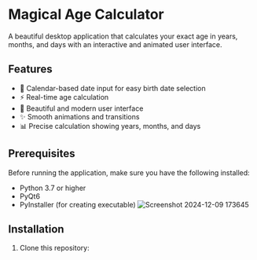# Magical Age Calculator

A beautiful desktop application that calculates your exact age in years, months, and days with an interactive and animated user interface.

## Features

- 📅 Calendar-based date input for easy birth date selection
- ⚡ Real-time age calculation
- 🎨 Beautiful and modern user interface
- ✨ Smooth animations and transitions
- 📊 Precise calculation showing years, months, and days

## Prerequisites

Before running the application, make sure you have the following installed:
- Python 3.7 or higher
- PyQt6
- PyInstaller (for creating executable)
![Screenshot 2024-12-09 173645](https://github.com/user-attachments/assets/92b6abaf-82d3-46f5-8c34-f50cbd195201)

## Installation

1. Clone this repository: 
